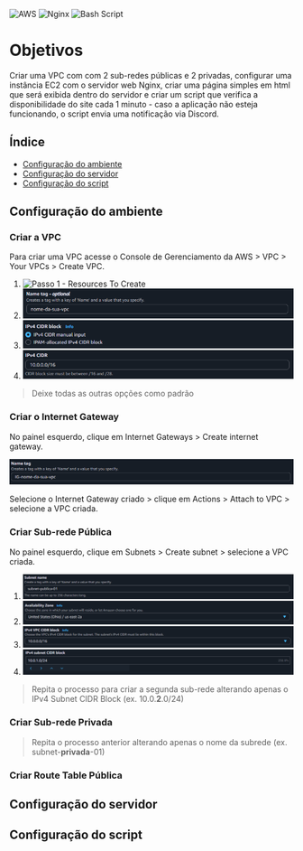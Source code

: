 ![AWS](https://img.shields.io/badge/AWS-%23FF9900.svg?style=for-the-badge&logo=amazon-aws&logoColor=white)
![Nginx](https://img.shields.io/badge/nginx-%23009639.svg?style=for-the-badge&logo=nginx&logoColor=white)
![Bash Script](https://img.shields.io/badge/bash_script-%23121011.svg?style=for-the-badge&logo=gnu-bash&logoColor=white)

# Objetivos
Criar uma VPC com com 2 sub-redes públicas e 2 privadas, configurar uma instância EC2 com o servidor web Nginx, criar uma página simples em html que será exibida dentro do servidor e criar um script que verifica a disponibilidade do site cada 1 minuto - caso a aplicação não esteja funcionando, o script envia uma notificação via Discord.

## Índice
- [Configuração do ambiente](#configuração-ambiente)
- [Configuração do servidor](#configuração-servidor)
- [Configuração do script](#configuração-script)

## Configuração do ambiente

### Criar a VPC
Para criar uma VPC acesse o Console de Gerenciamento da AWS > VPC > Your VPCs > Create VPC.
1. ![Passo 1 - Resources To Create](images/vpc-resources-to-create.png)
2. ![Passo 2 - Name Tag](images/vpc-name-tag.png)
3. ![Passo 3 - IPv4 CIDR Block](images/vpc-ipv4-cidr-block.png)
4. ![Passo 4 - IPv4 CIDR](images/vpc-ipv4-cidr.png)
> Deixe todas as outras opções como padrão

### Criar o Internet Gateway
No painel esquerdo, clique em Internet Gateways > Create internet gateway.

![Internet Gateway Name Tag](images/ig-name-tag.png)

Selecione o Internet Gateway criado > clique em Actions > Attach to VPC > selecione a VPC criada.

### Criar Sub-rede Pública

No painel esquerdo, clique em Subnets > Create subnet > selecione a VPC criada.
1. ![Passo 1 - Subnet Name](images/sbn-subnet-name.png)
2. ![Passo 2 - Availability Zone](images/sbn-availability-zone.png)
3. ![Passo 3 - IPv4 VPC CIDR Block](images/sbn-ipv4-vpc-cidr-block.png)
4. ![Passo 4 - IPv4 Subnet CIDR Block](images/sbn-ipv4-subnet-cidr-block.png)

> Repita o processo para criar a segunda sub-rede alterando apenas o IPv4 Subnet CIDR Block (ex. 10.0.**2**.0/24)

### Criar Sub-rede Privada

> Repita o processo anterior alterando apenas o nome da subrede (ex. subnet-**privada**-01)

### Criar Route Table Pública

## Configuração do servidor


## Configuração do script
